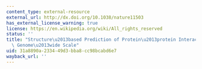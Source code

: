 ```yaml
---
content_type: external-resource
external_url: http://dx.doi.org/10.1038/nature11503
has_external_license_warning: true
license: https://en.wikipedia.org/wiki/All_rights_reserved
status: ''
title: "Structure\u2013based Prediction of Protein\u2013protein Interactions on a\
  \ Genome\u2013wide Scale"
uid: 31a8890a-2334-49d3-bba8-cc98bcabd6e7
wayback_url: ''
---
```

